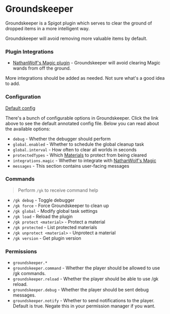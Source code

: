 # Groundskeeper

Groundskeeper is a Spigot plugin which serves to clear the ground of dropped items in a more intelligent way.

Groundskeeper will avoid removing more valuable items by default.

### Plugin Integrations

* [NathanWolf's Magic plugin](https://www.spigotmc.org/resources/magic.1056/) - Groundskeeper will avoid clearing Magic wands from off the ground.

More integrations should be added as needed. Not sure what's a good idea to add.

### Configuration

[Default config](https://github.com/T0xicTyler/Groundskeeper/blob/main/src/main/resources/config.yml)

There's a bunch of configurable options in Groundskeeper. Click the link above to see the default annotated config file. Below you can read about the available options:

* `debug` - Whether the debugger should perform
* `global.enabled` - Whether to schedule the global cleanup task
* `global.interval` - How often to clear all worlds in seconds
* `protectedTypes` - Which [Materials](https://hub.spigotmc.org/javadocs/spigot/org/bukkit/Material.html) to protect from being cleared
* `integrations.magic` - Whether to integrate with [NathanWolf's Magic](https://www.spigotmc.org/resources/magic.1056/)
* `messages` - This section contains user-facing messages

### Commands

> Perform `/gk` to receive command help

* `/gk debug` - Toggle debugger
* `/gk force` - Force Groundskeeper to clean up
* `/gk global` - Modify global task settings
* `/gk load` - Reload the plugin
* `/gk protect <material>` - Protect a material
* `/gk protected` - List protected materials
* `/gk unprotect <material>` - Unprotect a material
* `/gk version` - Get plugin version

### Permissions

* `groundskeeper.*`
* `groundskeeper.command` - Whether the player should be allowed to use /gk commands.
* `groundskeeper.reload` - Whether the player should be able to use /gk reload.
* `groundskeeper.debug` - Whether the player should be sent debug messages.  
* `groundskeeper.notify` - Whether to send notifications to the player. Default is true. Negate this in your permission manager if you want.